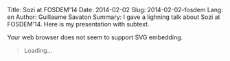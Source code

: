 Title: Sozi at FOSDEM'14
Date: 2014-02-02
Slug: 2014-02-02-fosdem
Lang: en
Author: Guillaume Savaton
Summary:
    I gave a lighning talk about Sozi at FOSDEM'14.
    Here is my presentation with subtext.

<object class="sozi" data="../static/images/talks/2014-02-01-fosdem-lightning-talk-sozi.screen.svg" type="image/svg+xml">
    Your web browser does not seem to support SVG embedding.
</object>

<blockquote id="subtext">Loading&hellip;</blockquote>

<style>
    .subtext {
        display: none;
    }
</style>

<div class="subtext">
    My name is Guillaume Savaton.
    This talk is about a &ldquo;zooming&rdquo; presentation editor called Sozi.
    This presentation is also a live demo of what you can do with Sozi.
</div>

<div class="subtext">
    When I starting working as a teacher and researcher ten years ago,
    I did slideshows like everybody else.
    My slideshow editor proposed a default slide layout that looked like this.
</div>

<div class="subtext">
    As a result, most of my slides were filled with bullet points with a lot of text.
    I thought it was convenient because if I forgot to say something,
    I was sure that all my students had the key points in front of their eyes.
</div>

<div class="subtext">
    But when I had to actually perform in front of my audience,
    I felt that something was wrong.
    Generally, I personally find it difficult to read while someone is speaking.
    And on the other hand, I cannot listen carefully when I am trying to read at the same time.
</div>

<div class="subtext">
    I started making presentations with a concern to better
    separate the <em>audio channel</em> from the <em>visual channel</em>.
    Now most of my slides contained only big titles, pictures and diagrams.
    But it was still frustrating.
</div>

<div class="subtext">
    <p>Many diagrams were too complex or too big to fit on a single slide.
        My presentation software did not provide a zooming feature that could have helped
        me focus on a particular region of interest.</p>

    <p>At that time, people around me started using a zooming presentation tool called Prezi.
    It did exactly what I wanted.
    It provided a web-based editor and a sharing platform that could host my documents free-of-charge.
    However, I had several reasons not to use it:</p>

    <ul>
        <li>It was proprietary software with a closed document format.</li>
        <li>The editor and the player were Flash-based.</li>
        <li>And it did not allow to get a copy of my documents on my own computer: document data were kept on their storage platform.</li>
    </ul>
</div>

<div class="subtext">
    <p>The development of Sozi started as an experiment to see whether an alternative could
        be implemented using open standards and free software.</p>

    <p>&ldquo;Sosie&rdquo; is a French word that means &ldquo;look-alike&rdquo;.
        In fact, Sozi is not a <em>clone</em> of Prezi:
        it has a different workflow, different features and a different philosophy.
        (Actually I have never used Prezi, so I cannot honestly compare their features).</p>
</div>

<div class="subtext">
    Since Sozi is aimed at presentations that contain a lot of drawings,
    I chose to use SVG as the document format.
    SVG is particularly fit for this usage for two reasons:
</div>

<div class="subtext">
    For authors, SVG is supported by several drawing software,
    either natively or as an export format.
    Some of them are free software.
</div>

<div class="subtext">
    Almost everybody already has an SVG viewer on their computer.
    Support for SVG has improved a lot over the last few years.
    And SVG documents can be scripted using JavaScript.
    As a result, Sozi only adds a <em>presentation layer</em> on top of existing software and formats.
</div>

<div class="subtext">
    When you create a new Sozi presentation, you first draw the visual elements in a single page
    as if you were creating a poster.
</div>

<div class="subtext">
    You can delimit frames using rectangles.
</div>

<div class="subtext">
    The Sozi editor is implemented as an Inkscape extension that
    adds presentation data in the form of custom XML elements.
    The extension also adds the Sozi JavaScript player to the SVG document.
</div>

<div class="subtext">
    The resulting document can be immediately published and played in a web browser.
</div>

<div class="subtext">
    <p>The version numbering convention is based on the release date.
        The latest stable release, Sozi 13.11, was published in november 2013.</p>

    <p>Currently, the editor is written in Python and uses GTK2 via PyGTK.
        It suffers from the limitations of the Inkscape extension system.
        Its UI is boring and inefficient.
        It is developed for GNU/Linux and is difficult to install on Windows and OS X.</p>
</div>

<div class="subtext">
    In 2014, the editor will be completely rewritten in JavaScript as a browser-based application.
    From the user's point of view, it will provide a more intuitive user interface
    with direct manipulation of the document and live preview.
    It will also be easier to install on all platforms.
</div>

<div class="subtext">
    The official web site of Sozi can be found at this address.
    Thank you for your attention.
</div>

<script>
    window.addEventListener("load", function () {
        var obj = document.querySelector("object");
        obj.focus();

        var sozi = obj.contentWindow.sozi;
        var bq = document.querySelector("blockquote#subtext");
        var divs = document.querySelectorAll("div.subtext");

        function showSubtext(index) {
            bq.innerHTML = divs[index].innerHTML;
        }

        showSubtext(0);
        sozi.events.listen("sozi.player.framechange", showSubtext);
    }, false);
</script>
